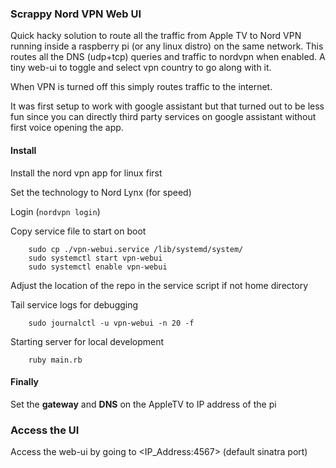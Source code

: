 ### Scrappy Nord VPN Web UI

Quick hacky solution to route all the traffic from Apple TV to Nord VPN running inside a raspberry pi (or any linux distro) on the same network. This routes all the DNS (udp+tcp) queries and traffic to nordvpn when enabled. A tiny web-ui to toggle and select vpn country to go along with it.

When VPN is turned off this simply routes traffic to the internet. 

It was first setup to work with google assistant but that turned out to be less fun since you can directly third party services on google assistant without first voice opening the app.

#### Install

Install the nord vpn app for linux first

Set the technology to Nord Lynx (for speed)

Login (`nordvpn login`)

Copy service file to start on boot

        sudo cp ./vpn-webui.service /lib/systemd/system/
        sudo systemctl start vpn-webui
        sudo systemctl enable vpn-webui

Adjust the location of the repo in the service script if not home directory

Tail service logs for debugging

        sudo journalctl -u vpn-webui -n 20 -f

Starting server for local development 

        ruby main.rb

#### Finally

Set the **gateway** and **DNS** on the AppleTV to IP address of the pi

### Access the UI 

Access the web-ui by going to <IP_Address:4567> (default sinatra port)